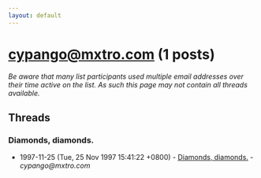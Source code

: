 ```yaml
---
layout: default
---
```


# cypango@mxtro.com (1 posts)

_Be aware that many list participants used multiple email addresses over their time active on the list. As such this page may not contain all threads available._

## Threads

### Diamonds, diamonds.
+ 1997-11-25 (Tue, 25 Nov 1997 15:41:22 +0800) - [Diamonds, diamonds.](/archive/1997/11/6de5c96a317ece8cb258808c9fef640ac03398ffb2d6a3bf95f61e3e13458afb) - _cypango@mxtro.com_

